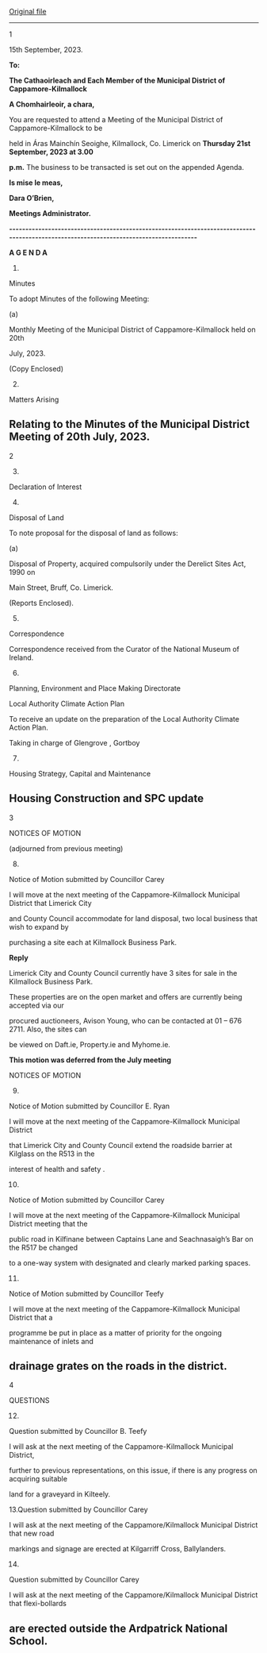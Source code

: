 [Original file](https://www.limerick.ie/sites/default/files/media/documents/2023-09/1-Agenda-Monthly-Meeting-of-the-Municipal-District-of-Cappamore-Kilmallock-21st-September-2023.pdf)

---
1

15th September, 2023.

**To:**

**The Cathaoirleach and Each Member of the Municipal District of Cappamore-Kilmallock**

**A Chomhairleoir, a chara,**

You are requested to attend a Meeting of the Municipal District of Cappamore-Kilmallock to be

held in Áras Mainchín Seoighe, Kilmallock, Co. Limerick on **Thursday 21st** **September, 2023 at 3.00**

**p.m.**  The business to be transacted is set out on the appended Agenda.

**Is mise le meas,**

**Dara O’Brien,**

**Meetings Administrator.**

**--------------------------------------------------------------------------------------------------------------------------------------**

**A G E N D A**

1.

Minutes

To adopt Minutes of the following Meeting:

(a)

Monthly Meeting of the Municipal District of Cappamore-Kilmallock held on 20th

July, 2023.

(Copy Enclosed)

2.

Matters Arising

Relating to the Minutes of the Municipal District Meeting of 20th July, 2023.
---
2

3.

Declaration of Interest

4.

Disposal of Land

To note proposal for the disposal of land as follows:

(a)

Disposal of Property, acquired compulsorily under the Derelict Sites Act, 1990 on

Main Street, Bruff, Co. Limerick.

(Reports Enclosed).

5.

Correspondence

Correspondence received from the Curator of the National Museum of Ireland.

6.

Planning, Environment and Place Making Directorate

Local Authority Climate Action Plan

To receive an update on the preparation of the Local Authority Climate Action Plan.

Taking in charge of Glengrove , Gortboy

7.

Housing Strategy, Capital and Maintenance

Housing Construction and SPC update
---
3

NOTICES OF MOTION

(adjourned from previous meeting)

8.

Notice of Motion submitted by Councillor Carey

I will move at the next meeting of the Cappamore-Kilmallock Municipal District that Limerick City

and County Council accommodate for land disposal, two local business that wish to expand by

purchasing a site each at Kilmallock Business Park.

**Reply**

Limerick City and County Council currently have 3 sites for sale in the Kilmallock Business Park.

These properties are on the open market and offers are currently being accepted via our

procured auctioneers, Avison Young, who can be contacted at 01 – 676 2711. Also, the sites can

be viewed on Daft.ie, Property.ie and Myhome.ie.

**This motion was deferred from the July meeting**

NOTICES OF MOTION

9.

Notice of Motion submitted by Councillor E. Ryan

I will move at the next meeting of the Cappamore-Kilmallock Municipal District

that Limerick City and County Council extend the roadside barrier at Kilglass on the R513 in the

interest of health and safety .

10.

Notice of Motion submitted by Councillor Carey

I will move at the next meeting of the Cappamore-Kilmallock Municipal District meeting that the

public road in Kilfinane between Captains Lane and Seachnasaigh’s Bar on the R517 be changed

to a one-way system with designated and clearly marked parking spaces.

11.

Notice of Motion submitted by Councillor Teefy

I will move at the next meeting of the Cappamore-Kilmallock Municipal District that a

programme be put in place as a matter of priority for the ongoing maintenance of inlets and

drainage grates on the roads in the district.
---
4

QUESTIONS

12.

Question submitted by Councillor B. Teefy

I will ask at the next meeting of the Cappamore-Kilmallock Municipal District,

further to previous representations, on this issue, if there is any progress on acquiring suitable

land for a graveyard in Kilteely.

13.Question submitted by Councillor Carey

I will ask at the next meeting of the Cappamore/Kilmallock Municipal District that new road

markings and signage are erected at Kilgarriff Cross, Ballylanders.

14.

Question submitted by Councillor Carey

I will ask at the next meeting of the Cappamore/Kilmallock Municipal District that flexi-bollards

are erected outside the Ardpatrick National School.
---
